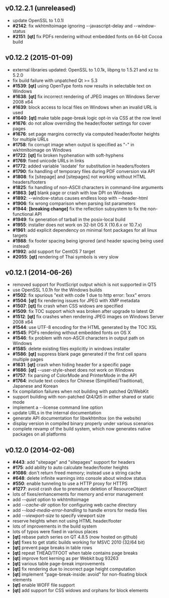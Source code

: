 v0.12.2.1 (unreleased)
----------------------
* update OpenSSL to 1.0.1l
* **#2142**: fix wkhtmltoimage ignoring --javascript-delay and --window-status
* **#2151**: **[qt]** fix PDFs rendering without embedded fonts on 64-bit Cocoa build

v0.12.2 (2015-01-09)
--------------------
* external libraries updated: OpenSSL to 1.0.1k, libpng to 1.5.21 and xz to 5.2.0
* fix build failure with unpatched Qt >= 5.3
* **#1539**: **[qt]** using OpenType fonts now results in selectable text on Windows
* **#1638**: **[qt]** fix incorrect rendering of JPEG images on Windows Server 2008 x64
* **#1639**: block access to local files on Windows when an invalid URL is used
* **#1640**: **[qt]** make table page-break logic opt-in via CSS at the row level
* **#1676**: do not allow overriding the header/footer settings for cover pages
* **#1676**: set page margins correctly via computed header/footer heights for multiple URLs
* **#1758**: fix corrupt image when output is specified as "-" in wkhtmltoimage on Windows
* **#1722**: **[qt]** fix broken hyphenation with soft-hyphens
* **#1769**: fixed unicode URLs in links
* **#1772**: added variable 'isodate' for substitution in headers/footers
* **#1790**: fix handling of temporary files during PDF conversion via API
* **#1808**: fix [sitepage] and [sitepages] not working without HTML headers/footers
* **#1825**: fix handling of non-ASCII characters in command-line arguments
* **#1863**: **[qt]** blank page or crash with low DPI on Windows
* **#1892**: --window-status causes endless loop with --header-html
* **#1906**: fix wrong comparison when parsing list parameters
* **#1944**: **[breaking change]** fix the reflection subsystem to fix the non-functional API
* **#1949**: fix generation of tarball in the posix-local build
* **#1955**: installer does not work on 32-bit OS X (10.6.x or 10.7.x)
* **#1961**: add explicit dependency on minimal font packages for all linux targets
* **#1988**: fix footer spacing being ignored (and header spacing being used instead)
* **#1992**: add support for CentOS 7 target
* **#2055**: **[qt]** rendering of Thai symbols is very slow

v0.12.1 (2014-06-26)
--------------------
* removed support for PostScript output which is not supported in QT5
* use OpenSSL 1.0.1h for the Windows builds
* **#1502**: fix spurious "exit with code 1 due to http error: 1xxx" errors
* **#1504**: **[qt]** fix rendering issues for JPEG with XMP metadata
* **#1507**: **[qt]** fix crash when CSS widows are specified
* **#1509**: fix TOC support which was broken after upgrade to latest Qt
* **#1512**: **[qt]** fix crashes when rendering JPEG images on Windows Server 2008 x64
* **#1544**: use UTF-8 encoding for the HTML generated by the TOC XSL
* **#1545**: PDFs rendering without embedded fonts on OS X
* **#1546**: fix problem with non-ASCII characters in output path on Windows
* **#1585**: delete existing files explicitly in windows installer
* **#1586**: **[qt]** suppress blank page generated if the first cell spans multiple pages
* **#1631**: **[qt]** crash when hiding header for a specific page
* **#1686**: **[qt]** --user-style-sheet does not work on Windows
* **#1757**: fix parsing of ColorMode and PrinterMode in the API
* **#1764**: include text codecs for Chinese (Simplified/Traditional), Japanese and Korean
* fix compilation failures when not building with patched Qt/WebKit
* support building with non-patched Qt4/Qt5 in either shared or static mode
* implement a --license command line option
* update URLs in the internal documentation
* generate API documentation for libwkhtmltox (on the website)
* display version in compiled binary properly under various scenarios
* complete revamp of the build system, which now generates native packages on all platforms

v0.12.0 (2014-02-06)
--------------------
* **#443**: add "sitepage" and "sitepages" support for headers
* **#175**: add ability to auto calculate header/footer heights
* **#1086**: don't return freed memory; instead use a string cache
* **#648**: delete infinite warnings into console about window status
* **#550**: enable tunneling to use a HTTP proxy for HTTPS
* **#1277**: avoid crash due to premature deletion of ResourceObject
* lots of fixes/enhancements for memory and error management
* add *--quiet* option to wkhtmltoimage
* add *--cache-dir* option for configuring web cache directory
* add *--load-media-error-handling* to handle errors for media files
* add *--viewport-size* to specify viewport size
* reserve heights when not using HTML header/footer
* lots of improvements in the build system
* lots of typos were fixed in various places
* **[qt]** rebase patch series on QT 4.8.5 (now hosted on github)
* **[qt]** fixes to get static builds working for MSVC 2010 (32/64 bit)
* **[qt]** prevent page breaks in table rows
* **[qt]** repeat THEAD/TFOOT when table contains page breaks
* **[qt]** improve font kerning as per Webkit bug 93263
* **[qt]** various table page-break improvements
* **[qt]** fix rendering due to incorrect page height computation
* **[qt]** implement "page-break-inside: avoid" for non-floating block elements
* **[qt]** enable WOFF file support
* **[qt]** add support for CSS widows and orphans for block elements
